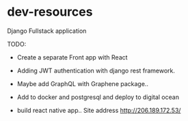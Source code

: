 # dev-resources

Django Fullstack application


TODO:

- Create a separate Front app with React
- Adding JWT authentication with django rest framework.
- Maybe add GraphQL with Graphene package..
- Add to docker and postgresql and deploy to digital ocean


- build react native app..
Site address http://206.189.172.53/




